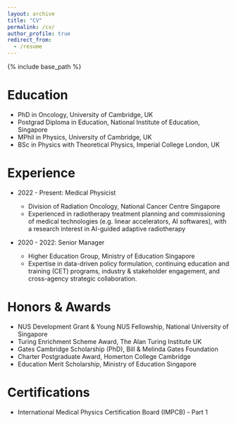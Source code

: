 ```yaml
---
layout: archive
title: "CV"
permalink: /cv/
author_profile: true
redirect_from:
  - /resume
---
```


{% include base_path %}

Education
======
* PhD in Oncology, University of Cambridge, UK
* Postgrad Diploma in Education, National Institute of Education, Singapore
* MPhil in Physics, University of Cambridge, UK
* BSc in Physics with Theoretical Physics, Imperial College London, UK

Experience
======
* 2022 - Present: Medical Physicist
  * Division of Radiation Oncology, National Cancer Centre Singapore
  * Experienced in radiotherapy treatment planning and commissioning of medical technologies (e.g. linear accelerators, AI softwares), with a research interest in AI-guided adaptive radiotherapy

* 2020 - 2022: Senior Manager
  * Higher Education Group, Ministry of Education Singapore
  * Expertise in data-driven policy formulation, continuing education and training (CET) programs, industry & stakeholder engagement, and cross-agency strategic collaboration.

Honors & Awards
======
* NUS Development Grant &  Young NUS Fellowship, National University of Singapore
* Turing Enrichment Scheme Award, The Alan Turing Institute UK
* Gates Cambridge Scholarship (PhD), Bill & Melinda Gates Foundation
* Charter Postgraduate Award, Homerton College Cambridge
* Education Merit Scholarship, Ministry of Education Singapore

Certifications
======
* International Medical Physics Certification Board (IMPCB) - Part 1
